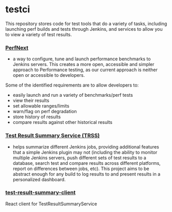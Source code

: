 # testci
This repository stores code for test tools that do a variety of tasks, including launching perf builds and tests through Jenkins, and services to allow you to view a variety of test results.

### [PerfNext](https://github.com/AdoptOpenJDK/openjdk-test-tools/tree/master/PerfNext)
 - a way to configure, tune and launch performance benchmarks to Jenkins servers.  This creates a more open, accessible and simpler approach to Performance testing, as our current approach is neither open or accessible to developers.

Some of the identified requirements are to allow developers to:
- easily launch and run a variety of benchmarks/perf tests
- view their results
- set allowable ranges/limits
- warn/flag on perf degradation
- store history of results
- compare results against other historical results

### [Test Result Summary Service (TRSS)](https://github.com/AdoptOpenJDK/openjdk-test-tools/tree/master/TestResultSummaryService)
 - helps summarize different Jenkins jobs, providing additional features that a simple Jenkins plugin may not (including the ability to monitor multiple Jenkins servers, push different sets of test results to a database, search test and compare results across different platforms, report on differences between jobs, etc).  This project aims to be abstract enough for any build to log results to and present results in a personalized dashboard.

### [test-result-summary-client](https://github.com/AdoptOpenJDK/openjdk-test-tools/tree/master/test-result-summary-client)
React client for TestResultSummaryService
